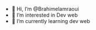 - 👋 Hi, I’m @Brahimelamraoui
- 👀 I’m interested in Dev web
- 🌱 I’m currently learning dev web


<!---
Brahimelamraoui/Brahimelamraoui is a ✨ special ✨ repository because its `README.md` (this file) appears on your GitHub profile.
You can click the Preview link to take a look at your changes.
--->
